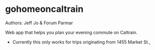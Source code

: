 gohomeoncaltrain
================
Authors: Jeff Jo & Forum Parmar

Web app that helps you plan your evening commute on Caltrain.


- Currently this only works for trips originating from 1455 Market St.,
